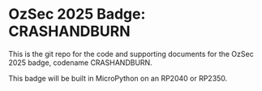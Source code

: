 # OzSec 2025 Badge: CRASHANDBURN
This is the git repo for the code and supporting documents for the OzSec 2025 badge, codename CRASHANDBURN. 

This badge will be built in MicroPython on an RP2040 or RP2350. 
